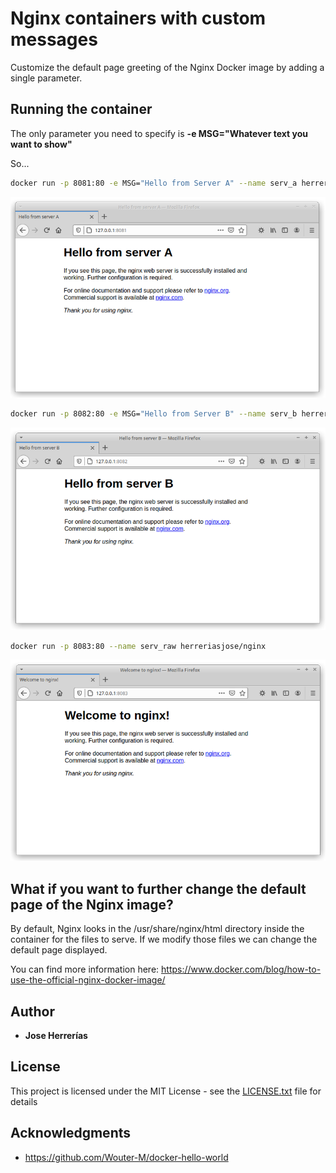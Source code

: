 # Nginx containers with custom messages

Customize the default page greeting of the Nginx Docker image by adding a single parameter.


## Running the container

The only parameter you need to specify is **-e MSG="Whatever text you want to show"**

So...

```bash
docker run -p 8081:80 -e MSG="Hello from Server A" --name serv_a herreriasjose/nginx
```
<p align="center">
<img src="images/nginx01.png" width="800">
</p>

```bash
docker run -p 8082:80 -e MSG="Hello from Server B" --name serv_b herreriasjose/nginx
```
<p align="center">
<img src="images/nginx02.png" width="800">
</p>

```bash
docker run -p 8083:80 --name serv_raw herreriasjose/nginx
```
<p align="center">
<img src="images/nginx03.png" width="800">
</p>

## What if you want to further change the default page of the Nginx image?

By default, Nginx looks in the /usr/share/nginx/html directory inside the container for the files to serve. If we modify those files we can change the default page displayed.

You can find more information here: https://www.docker.com/blog/how-to-use-the-official-nginx-docker-image/


## Author

* **Jose Herrerías**

## License

This project is licensed under the MIT License - see the [LICENSE.txt](LICENSE.txt) file for details

## Acknowledgments

*  https://github.com/Wouter-M/docker-hello-world

